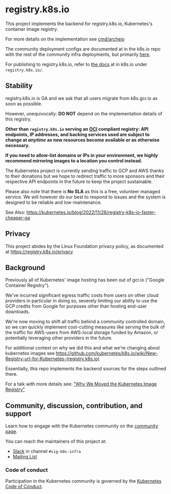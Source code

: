 # registry.k8s.io

This project implements the backend for registry.k8s.io, Kubernetes's container
image registry.

For more details on the implementation see [cmd/archeio](./cmd/archeio/README.md)

The community deployment configs are documented at in the k8s.io repo with
the rest of the community infra deployments, but primarily 
[here][infra-configs].

For publishing to registry.k8s.io, refer to [the docs][publishing] at in k8s.io 
under `registry.k8s.io/`.

## Stability

registry.k8s.io is GA and we ask that all users migrate from k8s.gcr.io as
soon as possible.

However, unequivocally: **DO NOT** depend on the implementation details of this registry.

**Other than `registry.k8s.io` serving an [OCI][distribution-spec] compliant registry:
API endpoints, IP addresses, and backing services used 
are subject to change at _anytime_ as new resources become available or as otherwise
necessary.**

**If you need to allow-list domains or IPs in your environment, we highly recommend
mirroring images to a location you control instead.**

The Kubernetes project is currently sending traffic to GCP and AWS
thanks to their donations but we hope to redirect traffic to more
sponsors and their respective API endpoints in the future to keep the project
sustainable.

Please also note that there is **No SLA** as this is a free, volunteer managed
service. We will however do our best to respond to issues and the system is
designed to be reliable and low-maintenance.

See Also: https://kubernetes.io/blog/2022/11/28/registry-k8s-io-faster-cheaper-ga

<!--TODO: link out to a doc with suggestion(s) for mirroring--->
## Privacy

This project abides by the Linux Foundation privacy policy, as documented at
https://registry.k8s.io/privacy

## Background

Previously all of Kubernetes' image hosting has been out of gcr.io ("Google Container Registry").

We've incurred significant egress traffic costs from users on other cloud providers
in particular in doing so, severely limiting our ability to use the 
GCP credits from Google for purposes other than hosting end-user downloads.

We're now moving to shift all traffic behind a community controlled domain, so
we can quickly implement cost-cutting measures like serving the bulk of the traffic
for AWS-users from AWS-local storage funded by Amazon, or potentially leveraging
other providers in the future.

For additional context on why we did this and what we're changing about kubernetes images
see https://github.com/kubernetes/k8s.io/wiki/New-Registry-url-for-Kubernetes-(registry.k8s.io)

Essentially, this repo implements the backend sources for the steps outlined there.

For a talk with more details see: ["Why We Moved the Kubernetes Image Registry"](https://www.youtube.com/watch?v=9CdzisDQkjE)

## Community, discussion, contribution, and support

Learn how to engage with the Kubernetes community on the [community page](http://kubernetes.io/community/).

You can reach the maintainers of this project at:

- [Slack](http://slack.k8s.io/) in channel `#sig-k8s-infra`
- [Mailing List](https://groups.google.com/forum/#!forum/kubernetes-sig-k8s-infra)

### Code of conduct

Participation in the Kubernetes community is governed by the [Kubernetes Code of Conduct](code-of-conduct.md).

[owners]: https://git.k8s.io/community/contributors/guide/owners.md
[Creative Commons 4.0]: https://git.k8s.io/website/LICENSE
[distribution-spec]: https://github.com/opencontainers/distribution-spec
[publishing]: https://git.k8s.io/k8s.io/registry.k8s.io#managing-kubernetes-container-registries
[infra-configs]: https://github.com/kubernetes/k8s.io/tree/main/infra/gcp/terraform

